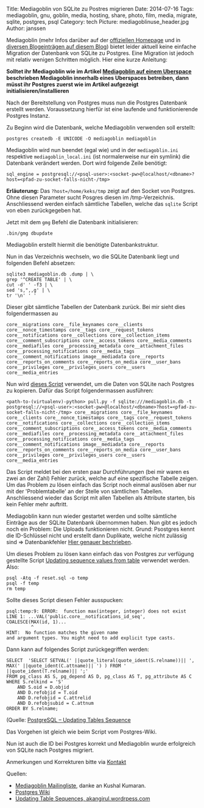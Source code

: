 Title: Mediagoblin von SQLite zu Postres migrieren
Date: 2014-07-16
Tags: mediagoblin, gnu, goblin, media, hosting, share, photo, film, media, migrate, sqlite, postgres, psql
Category: tech
Picture: mediagoblinuse_header.jpg
Author: janssen

Mediagoblin (mehr Infos darüber auf der [offiziellen Homepage](http://mediagoblin.org/) und in [diversen Blogeinträgen auf diesem Blog](https://blog.aurka.com/tag/mediagoblin.html)) bietet leider aktuell keine einfache Migration der Datenbank von SQLite zu Postgres. Eine Migration ist jedoch mit relativ wenigen Schritten möglich. Hier eine kurze Anleitung:

__Solltet ihr Mediagoblin wie im Artikel [Mediagoblin auf einem Uberspace](https://blog.aurka.com/mediagoblin-auf-uberspace.html) beschrieben Mediagoblin innerhalb eines Uberspaces betreiben, dann müsst ihr Postgres zuerst wie im Artikel aufgezeigt initialisieren/installieren__

Nach der Bereitstellung von Postgres muss nun die Postgres Datenbank erstellt werden. Voraussetzung hierfür ist eine laufende und funktionierende Postgres Instanz.

Zu Beginn wird die Datenbank, welche Mediagoblin verwenden soll erstellt:

	postgres createdb -E UNICODE -O mediagoblin mediagoblin

Mediagoblin wird nun beendet (egal wie) und in der `mediagoblin.ini` respektive `mediagoblin_local.ini` (ist normalerweise nur ein symlink) die Datenbank verändert werden. Dort wird folgende Zeile benötigt:

	sql_engine = postgresql://<psql-user>:<socket-pw>@localhost/<dbname>?host=<pfad-zu-socket-falls-nicht-/tmp>

__Erläuterung:__ Das `?host=/home/keks/tmp` zeigt auf den Socket von Postgres. Ohne diesen Parameter sucht Posgres diesen im /tmp-Verzeichnis. Anschliessend werden einfach sämtliche Tabellen, welche das `sqlite` Script von eben zurückgegeben hat.

Jetzt mit dem `gmg` Befehl die Datenbank initialisieren:

	.bin/gmg dbupdate

Mediagoblin erstellt hiermit die benötigte Datenbankstruktur.

Nun in das Verzeichnis wechseln, wo die SQLite Datenbank liegt und folgenden Befehl absetzen:

	sqlite3 mediagoblin.db .dump | \
	grep '^CREATE TABLE' | \
	cut -d' ' -f3 | \
	sed 's,",,g' | \
	tr '\n' ' '

Dieser gibt sämtliche Tabellen der Datenbank zurück. Bei mir sieht dies folgendermassen au
	
	core__migrations core__file_keynames core__clients core__nonce_timestamps core__tags core__request_tokens core__notifications core__collections core__collection_items core__comment_subscriptions core__access_tokens core__media_comments core__mediafiles core__processing_metadata core__attachment_files core__processing_notifications core__media_tags core__comment_notifications image__mediadata core__reports core__reports_on_comments core__reports_on_media core__user_bans core__privileges core__privileges_users core__users core__media_entries

Nun wird [dieses Script](http://www.tylerlesmann.com/2009/apr/27/copying-databases-across-platforms-sqlalchemy/) verwendet, um die Daten von SQLite nach Postgres zu kopieren. Dafür das Script folgendermassen ausführen:

	<path-to-(virtualenv)-python> pull.py -f sqlite:///mediagoblin.db -t postgresql://<psql-user>:<socket-pw>@localhost/<dbname>?host=<pfad-zu-socket-falls-nicht-/tmp> core__migrations core__file_keynames core__clients core__nonce_timestamps core__tags core__request_tokens core__notifications core__collections core__collection_items core__comment_subscriptions core__access_tokens core__media_comments core__mediafiles core__processing_metadata core__attachment_files core__processing_notifications core__media_tags core__comment_notifications image__mediadata core__reports core__reports_on_comments core__reports_on_media core__user_bans core__privileges core__privileges_users core__users core__media_entries

Das Script meldet bei den ersten paar Durchführungen (bei mir waren es zwei an der Zahl) Fehler zurück, welche auf eine spezifische Tabelle zeigen. Um das Problem zu lösen einfach das Script noch einmal auslösen aber nur mit der 'Problemtabelle' an der Stelle von sämtlichen Tabellen. Anschliessend wieder das Script mit allen Tabellen als Attribute starten, bis kein Fehler mehr auftritt.

Mediagoblin kann nun wieder gestartet werden und sollte sämtliche Einträge aus der SQLite Datenbank übernommen haben. Nun gibt es jedoch noch ein Problem: Die Uploads funktionieren nicht. Grund: Psostgres kennt die ID-Schlüssel nicht und erstellt dann Duplikate, welche nicht zulässig sind => Datenbankfehler [Hier genauer bechrieben](https://wiki.postgresql.org/wiki/Fixing_Sequences). 

Um dieses Problem zu lösen kann einfach das von Postgres zur verfügung gestellte Script [Updating sequence values from table](https://wiki.postgresql.org/wiki/Fixing_Sequences) verwendet werden. Also:

	psql -Atq -f reset.sql -o temp
	psql -f temp
	rm temp

Sollte dieses Script diesen Fehler ausspucken:

	psql:temp:9: ERROR:  function max(integer, integer) does not exist 
	LINE 1: ...VAL('public.core__notifications_id_seq',
	COALESCE(MAX(id, 1)... 
	         ^ 
	HINT:  No function matches the given name
	and argument types. You might need to add explicit type casts.

Dann kann auf folgendes Script zurückgegriffen werden:

	SELECT  'SELECT SETVAL(' ||quote_literal(quote_ident(S.relname))|| ', MAX(' ||quote_ident(C.attname)|| ') ) FROM ' ||quote_ident(T.relname)|| ';'
	FROM pg_class AS S, pg_depend AS D, pg_class AS T, pg_attribute AS C
	WHERE S.relkind = 'S'
	    AND S.oid = D.objid
	    AND D.refobjid = T.oid
	    AND D.refobjid = C.attrelid
	    AND D.refobjsubid = C.attnum
	ORDER BY S.relname;

(Quelle: [PostgreSQL – Updating Tables Sequence](http://akangirul.wordpress.com/2013/06/29/postgresql-updating-tables-sequence/)

Das Vorgehen ist gleich wie beim Script vom Postgres-Wiki.

Nun ist auch die ID bei Postgres korrekt und Mediagoblin wurde erfolgreich von SQLite nach Postgres migriert.

Anmerkungen und Korrekturen bitte via [Kontakt](https://blog.aurka.com/pages/about.html)


Quellen:

* [Mediagoblin Mailingliste](http://lists.mediagoblin.org/pipermail/devel/2014-June/000886.html), danke an Kushal Kumaran.
* [Postgres Wiki](https://wiki.postgresql.org/wiki/Fixing_Sequences)
* [Updating Table Sequences, akangirul.wordrpess.com](http://akangirul.wordpress.com/2013/06/29/postgresql-updating-tables-sequence/)
